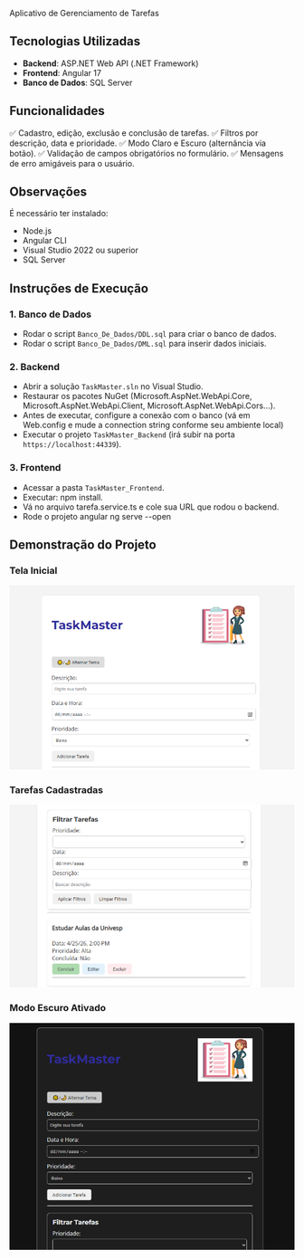 Aplicativo de Gerenciamento de Tarefas

## Tecnologias Utilizadas

- **Backend**: ASP.NET Web API (.NET Framework)
- **Frontend**: Angular 17
- **Banco de Dados**: SQL Server

## Funcionalidades

✅ Cadastro, edição, exclusão e conclusão de tarefas.
✅ Filtros por descrição, data e prioridade.
✅ Modo Claro e Escuro (alternância via botão).
✅ Validação de campos obrigatórios no formulário.
✅ Mensagens de erro amigáveis para o usuário.

## Observações

É necessário ter instalado:

- Node.js
- Angular CLI
- Visual Studio 2022 ou superior
- SQL Server

## Instruções de Execução

### 1. Banco de Dados
- Rodar o script `Banco_De_Dados/DDL.sql` para criar o banco de dados.
- Rodar o script `Banco_De_Dados/DML.sql` para inserir dados iniciais.

### 2. Backend
- Abrir a solução `TaskMaster.sln` no Visual Studio.
- Restaurar os pacotes NuGet (Microsoft.AspNet.WebApi.Core, Microsoft.AspNet.WebApi.Client, Microsoft.AspNet.WebApi.Cors...).
- Antes de executar, configure a conexão com o banco (vá em Web.config e mude a connection string conforme seu ambiente local)
- Executar o projeto `TaskMaster_Backend` (irá subir na porta `https://localhost:44339`).

### 3. Frontend
- Acessar a pasta `TaskMaster_Frontend`.
- Executar: npm install.
- Vá no arquivo tarefa.service.ts e cole sua URL que rodou o backend.
- Rode o projeto angular ng serve --open

## Demonstração do Projeto

### Tela Inicial
![Tela Inicial](./home.png)

### Tarefas Cadastradas
![Tarefas](./tarefas.png)

### Modo Escuro Ativado
![Modo Escuro](./modo-escuro.png)
